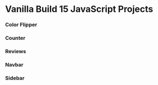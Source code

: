 # Vanilla Build 15 JavaScript Projects 

### Color Flipper


### Counter


### Reviews


### Navbar


### Sidebar
